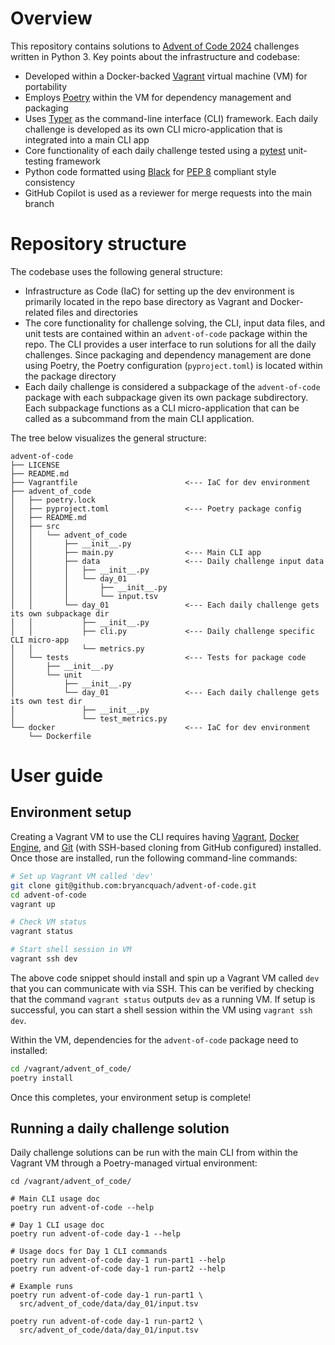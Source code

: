 # Overview

This repository contains solutions to [Advent of Code 2024](https://adventofcode.com/2024) challenges written in Python 3. Key points about the infrastructure and codebase:
* Developed within a Docker-backed [Vagrant](https://developer.hashicorp.com/vagrant) virtual machine (VM) for portability
* Employs [Poetry](https://python-poetry.org/) within the VM for dependency management and packaging
* Uses [Typer](https://typer.tiangolo.com/) as the command-line interface (CLI) framework. Each daily challenge is developed as its own CLI micro-application that is integrated into a main CLI app
* Core functionality of each daily challenge tested using a [pytest](https://docs.pytest.org/en/stable/) unit-testing framework
* Python code formatted using [Black](https://github.com/psf/black) for [PEP 8](https://peps.python.org/pep-0008/) compliant style consistency
* GitHub Copilot is used as a reviewer for merge requests into the main branch

# Repository structure

The codebase uses the following general structure:

* Infrastructure as Code (IaC) for setting up the dev environment is primarily located in the repo base directory as Vagrant and Docker-related files and directories
* The core functionality for challenge solving, the CLI, input data files, and unit tests are contained within an `advent-of-code` package within the repo. The CLI provides a user interface to run solutions for all the daily challenges. Since packaging and dependency management are done using Poetry, the Poetry configuration (`pyproject.toml`) is located within the package directory
* Each daily challenge is considered a subpackage of the `advent-of-code` package with each subpackage given its own package subdirectory. Each subpackage functions as a CLI micro-application that can be called as a subcommand from the main CLI application. 

The tree below visualizes the general structure:
```
advent-of-code
├── LICENSE
├── README.md
├── Vagrantfile                        <--- IaC for dev environment
├── advent_of_code
│   ├── poetry.lock
│   ├── pyproject.toml                 <--- Poetry package config
│   ├── README.md
│   ├── src
│   │   └── advent_of_code
│   │       ├── __init__.py
│   │       ├── main.py                <--- Main CLI app
│   │       ├── data                   <--- Daily challenge input data
│   │       │   ├── __init__.py
│   │       │   └── day_01
│   │       │       ├── __init__.py
│   │       │       └── input.tsv
│   │       └── day_01                 <--- Each daily challenge gets its own subpackage dir
│   │           ├── __init__.py
│   │           ├── cli.py             <--- Daily challenge specific CLI micro-app
│   │           └── metrics.py
│   └── tests                          <--- Tests for package code
│       ├── __init__.py
│       └── unit
│           ├── __init__.py
│           └── day_01                 <--- Each daily challenge gets its own test dir
│               ├── __init__.py
│               └── test_metrics.py
└── docker                             <--- IaC for dev environment
    └── Dockerfile
```

# User guide

## Environment setup

Creating a Vagrant VM to use the CLI requires having [Vagrant](https://developer.hashicorp.com/vagrant/install), [Docker Engine](https://docs.docker.com/engine/install/), and [Git](https://git-scm.com/book/en/v2/Getting-Started-Installing-Git) (with SSH-based cloning from GitHub configured) installed. Once those are installed, run the following command-line commands:

```bash
# Set up Vagrant VM called 'dev'
git clone git@github.com:bryancquach/advent-of-code.git
cd advent-of-code
vagrant up

# Check VM status
vagrant status

# Start shell session in VM
vagrant ssh dev
```

The above code snippet should install and spin up a Vagrant VM called `dev` that you can communicate with via SSH. This can be verified by checking that the command `vagrant status` outputs `dev` as a running VM. If setup is successful, you can start a shell session within the VM using `vagrant ssh dev`.

Within the VM, dependencies for the `advent-of-code` package need to installed:

```bash
cd /vagrant/advent_of_code/
poetry install
```

Once this completes, your environment setup is complete!

## Running a daily challenge solution

Daily challenge solutions can be run with the main CLI from within the Vagrant VM through a Poetry-managed virtual environment:

```
cd /vagrant/advent_of_code/

# Main CLI usage doc
poetry run advent-of-code --help

# Day 1 CLI usage doc
poetry run advent-of-code day-1 --help

# Usage docs for Day 1 CLI commands
poetry run advent-of-code day-1 run-part1 --help
poetry run advent-of-code day-1 run-part2 --help

# Example runs
poetry run advent-of-code day-1 run-part1 \
  src/advent_of_code/data/day_01/input.tsv

poetry run advent-of-code day-1 run-part2 \
  src/advent_of_code/data/day_01/input.tsv 
```
